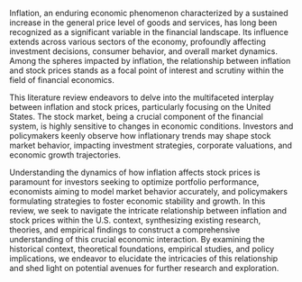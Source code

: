 Inflation, an enduring economic phenomenon characterized by a sustained increase in the general price level of goods and services, has long been recognized as a significant variable in the financial landscape. Its influence extends across various sectors of the economy, profoundly affecting investment decisions, consumer behavior, and overall market dynamics. Among the spheres impacted by inflation, the relationship between inflation and stock prices stands as a focal point of interest and scrutiny within the field of financial economics.

This literature review endeavors to delve into the multifaceted interplay between inflation and stock prices, particularly focusing on the United States. The stock market, being a crucial component of the financial system, is highly sensitive to changes in economic conditions. Investors and policymakers keenly observe how inflationary trends may shape stock market behavior, impacting investment strategies, corporate valuations, and economic growth trajectories.

Understanding the dynamics of how inflation affects stock prices is paramount for investors seeking to optimize portfolio performance, economists aiming to model market behavior accurately, and policymakers formulating strategies to foster economic stability and growth. In this review, we seek to navigate the intricate relationship between inflation and stock prices within the U.S. context, synthesizing existing research, theories, and empirical findings to construct a comprehensive understanding of this crucial economic interaction. By examining the historical context, theoretical foundations, empirical studies, and policy implications, we endeavor to elucidate the intricacies of this relationship and shed light on potential avenues for further research and exploration.
